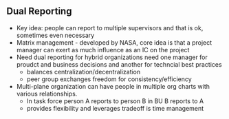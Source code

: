 ## Dual Reporting

- Key idea: people can report to multiple supervisors and that is ok, sometimes even necessary
- Matrix management - developed by NASA, core idea is that a project manager can exert as much influence as an IC on the project
- Need dual reporting for hybrid organizations need one manager for proudct and business decisions and another for techncial best practices
    - balances centralization/decentralization
    - peer group exchanges freedom for consistency/efficiency
- Multi-plane organization can have people in multiple org charts with various relationships. 
    - In task force person A reports to person B in BU B reports to A
    - provides flexibility and leverages tradeoff is time management
